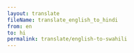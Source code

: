 ```yaml
--- 
layout: translate 
fileName: translate_english_to_hindi 
from: en
to: hi 
permalink: translate/english-to-swahili
---
```

